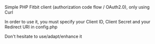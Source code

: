 Simple PHP Fitbit client (authorization code flow / OAuth2.0), only using Curl

In order to use it, you must specify your Client ID, Client Secret and your Redirect URI in config.php

Don't hesitate to use/adapt/enhance it
